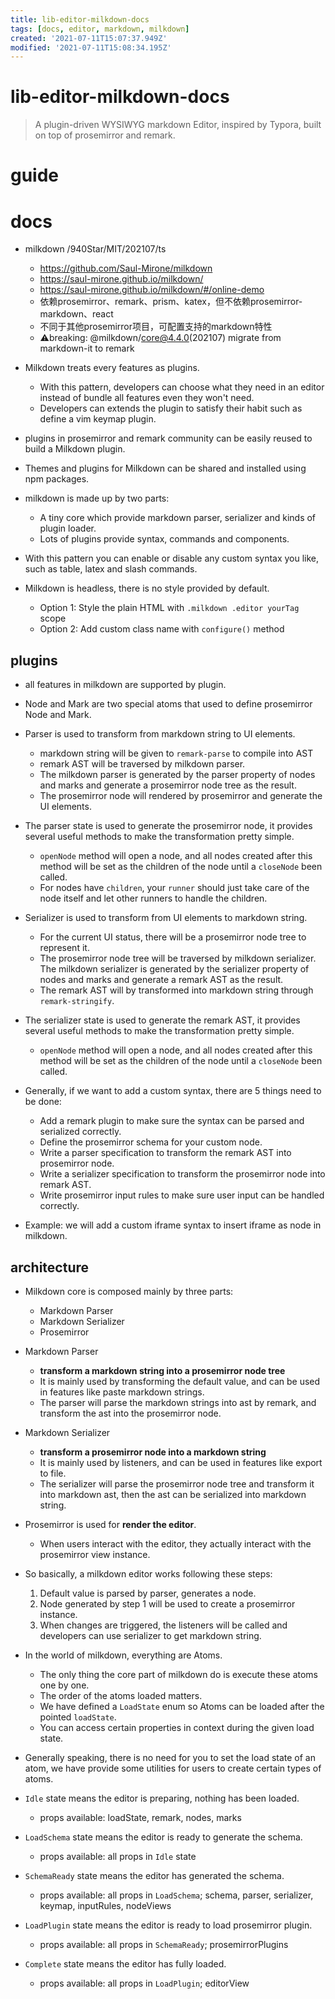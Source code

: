 ```yaml
---
title: lib-editor-milkdown-docs
tags: [docs, editor, markdown, milkdown]
created: '2021-07-11T15:07:37.949Z'
modified: '2021-07-11T15:08:34.195Z'
---
```


# lib-editor-milkdown-docs

> A plugin-driven WYSIWYG markdown Editor, inspired by Typora, built on top of prosemirror and remark.

# guide

# docs
- milkdown /940Star/MIT/202107/ts
  - https://github.com/Saul-Mirone/milkdown
  - https://saul-mirone.github.io/milkdown/
  - https://saul-mirone.github.io/milkdown/#/online-demo
  - 依赖prosemirror、remark、prism、katex，但不依赖prosemirror-markdown、react
  - 不同于其他prosemirror项目，可配置支持的markdown特性
  - ⚠️️breaking: @milkdown/core@4.4.0(202107) migrate from markdown-it to remark

- Milkdown treats every features as plugins.
  - With this pattern, developers can choose what they need in an editor instead of bundle all features even they won't need.
  - Developers can extends the plugin to satisfy their habit such as define a vim keymap plugin.
- plugins in prosemirror and remark community can be easily reused to build a Milkdown plugin.
- Themes and plugins for Milkdown can be shared and installed using npm packages.

- milkdown is made up by two parts:
  - A tiny core which provide markdown parser, serializer and kinds of plugin loader.
  - Lots of plugins provide syntax, commands and components.
- With this pattern you can enable or disable any custom syntax you like, such as table, latex and slash commands.

- Milkdown is headless, there is no style provided by default.
  - Option 1: Style the plain HTML with `.milkdown .editor yourTag` scope
  - Option 2: Add custom class name with `configure()` method

## plugins

- all features in milkdown are supported by plugin.

- Node and Mark are two special atoms that used to define prosemirror Node and Mark.

- Parser is used to transform from markdown string to UI elements.
  - markdown string will be given to `remark-parse` to compile into AST
  - remark AST will be traversed by milkdown parser. 
  - The milkdown parser is generated by the parser property of nodes and marks and generate a prosemirror node tree as the result.
  - The prosemirror node will rendered by prosemirror and generate the UI elements.

- The parser state is used to generate the prosemirror node, it provides several useful methods to make the transformation pretty simple.
  - `openNode` method will open a node, and all nodes created after this method will be set as the children of the node until a `closeNode` been called.
  - For nodes have `children`, your `runner` should just take care of the node itself and let other runners to handle the children.

- Serializer is used to transform from UI elements to markdown string.
  - For the current UI status, there will be a prosemirror node tree to represent it.
  - The prosemirror node tree will be traversed by milkdown serializer. The milkdown serializer is generated by the serializer property of nodes and marks and generate a remark AST as the result.
  - The remark AST will by transformed into markdown string through `remark-stringify`.

- The serializer state is used to generate the remark AST, it provides several useful methods to make the transformation pretty simple.
  - `openNode` method will open a node, and all nodes created after this method will be set as the children of the node until a `closeNode` been called.

- Generally, if we want to add a custom syntax, there are 5 things need to be done:
  - Add a remark plugin to make sure the syntax can be parsed and serialized correctly.
  - Define the prosemirror schema for your custom node.
  - Write a parser specification to transform the remark AST into prosemirror node.
  - Write a serializer specification to transform the prosemirror node into remark AST.
  - Write prosemirror input rules to make sure user input can be handled correctly.
- Example: we will add a custom iframe syntax to insert iframe as node in milkdown.

## architecture

- Milkdown core is composed mainly by three parts:
  - Markdown Parser
  - Markdown Serializer
  - Prosemirror

- Markdown Parser
  - **transform a markdown string into a prosemirror node tree**
  - It is mainly used by transforming the default value, and can be used in features like paste markdown strings.
  - The parser will parse the markdown strings into ast by remark, 
  and transform the ast into the prosemirror node.

- Markdown Serializer
  - **transform a prosemirror node into a markdown string**
  - It is mainly used by listeners, and can be used in features like export to file.
  - The serializer will parse the prosemirror node tree and transform it into markdown ast, 
  then the ast can be serialized into markdown string.

- Prosemirror is used for **render the editor**.
  - When users interact with the editor, they actually interact with the prosemirror view instance.

- So basically, a milkdown editor works following these steps:
  1. Default value is parsed by parser, generates a node.
  2. Node generated by step 1 will be used to create a prosemirror instance.
  3. When changes are triggered, the listeners will be called and developers can use serializer to get markdown string.

- In the world of milkdown, everything are Atoms.
  - The only thing the core part of milkdown do is execute these atoms one by one.
  - The order of the atoms loaded matters.
  - We have defined a `LoadState` enum so Atoms can be loaded after the pointed `loadState`.
  - You can access certain properties in context during the given load state.

- Generally speaking, there is no need for you to set the load state of an atom, we have provide some utilities for users to create certain types of atoms.
- `Idle` state means the editor is preparing, nothing has been loaded.
  - props available: loadState, remark, nodes, marks
- `LoadSchema` state means the editor is ready to generate the schema.
  - props available: all props in `Idle` state
- `SchemaReady` state means the editor has generated the schema.
  - props available: all props in `LoadSchema`; schema, parser, serializer, keymap, inputRules, nodeViews
- `LoadPlugin` state means the editor is ready to load prosemirror plugin.
  - props available: all props in `SchemaReady`; prosemirrorPlugins
- `Complete` state means the editor has fully loaded.
  - props available: all props in `LoadPlugin`; editorView
